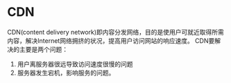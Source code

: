 # CDN

CDN(content delivery network)即内容分发网络，目的是使用户可就近取得所需内容，解决Internet网络拥挤的状况，提高用户访问网站的响应速度。
CDN要解决的主要是两个问题：
1. 用户离服务器很远导致访问速度很慢的问题
2. 服务器发生宕机，影响服务的问题。